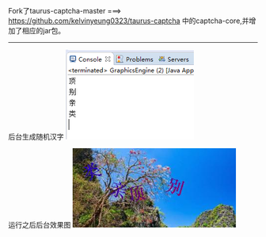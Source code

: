 Fork了taurus-captcha-master  ===>   https://github.com/kelvinyeung0323/taurus-captcha
 中的captcha-core,并增加了相应的jar包。

------

后台生成随机汉字
![comsole](https://github.com/YuyaoYan/captcha/blob/master/readmeImg/console.png)


运行之后后台效果图
![result](https://github.com/YuyaoYan/captcha/blob/master/readmeImg/result.png)